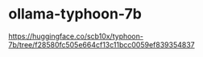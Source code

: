 # ollama-typhoon-7b
https://huggingface.co/scb10x/typhoon-7b/tree/f28580fc505e664cf13c11bcc0059ef839354837
